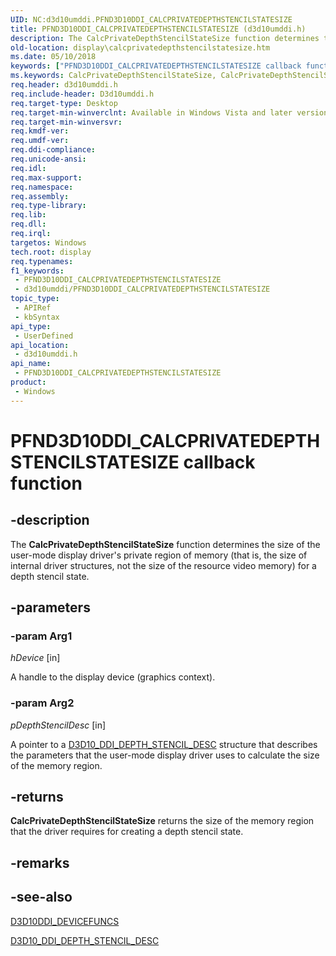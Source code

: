 ```yaml
---
UID: NC:d3d10umddi.PFND3D10DDI_CALCPRIVATEDEPTHSTENCILSTATESIZE
title: PFND3D10DDI_CALCPRIVATEDEPTHSTENCILSTATESIZE (d3d10umddi.h)
description: The CalcPrivateDepthStencilStateSize function determines the size of the user-mode display driver's private region of memory (that is, the size of internal driver structures, not the size of the resource video memory) for a depth stencil state.
old-location: display\calcprivatedepthstencilstatesize.htm
ms.date: 05/10/2018
keywords: ["PFND3D10DDI_CALCPRIVATEDEPTHSTENCILSTATESIZE callback function"]
ms.keywords: CalcPrivateDepthStencilStateSize, CalcPrivateDepthStencilStateSize callback function [Display Devices], PFND3D10DDI_CALCPRIVATEDEPTHSTENCILSTATESIZE, PFND3D10DDI_CALCPRIVATEDEPTHSTENCILSTATESIZE callback, UserModeDisplayDriverDx10_Functions_9eb00c77-fbc0-443d-848b-b7e254de4efe.xml, d3d10umddi/CalcPrivateDepthStencilStateSize, display.calcprivatedepthstencilstatesize
req.header: d3d10umddi.h
req.include-header: D3d10umddi.h
req.target-type: Desktop
req.target-min-winverclnt: Available in Windows Vista and later versions of the Windows operating systems.
req.target-min-winversvr: 
req.kmdf-ver: 
req.umdf-ver: 
req.ddi-compliance: 
req.unicode-ansi: 
req.idl: 
req.max-support: 
req.namespace: 
req.assembly: 
req.type-library: 
req.lib: 
req.dll: 
req.irql: 
targetos: Windows
tech.root: display
req.typenames: 
f1_keywords:
 - PFND3D10DDI_CALCPRIVATEDEPTHSTENCILSTATESIZE
 - d3d10umddi/PFND3D10DDI_CALCPRIVATEDEPTHSTENCILSTATESIZE
topic_type:
 - APIRef
 - kbSyntax
api_type:
 - UserDefined
api_location:
 - d3d10umddi.h
api_name:
 - PFND3D10DDI_CALCPRIVATEDEPTHSTENCILSTATESIZE
product:
 - Windows
---
```


# PFND3D10DDI_CALCPRIVATEDEPTHSTENCILSTATESIZE callback function


## -description

The <b>CalcPrivateDepthStencilStateSize</b> function determines the size of the user-mode display driver's private region of memory (that is, the size of internal driver structures, not the size of the resource video memory) for a depth stencil state.

## -parameters

### -param Arg1

*hDevice* [in]

A handle to the display device (graphics context).

### -param Arg2

*pDepthStencilDesc* [in]

A pointer to a <a href="/windows-hardware/drivers/ddi/d3d10umddi/ns-d3d10umddi-d3d10_ddi_depth_stencil_desc">D3D10_DDI_DEPTH_STENCIL_DESC</a> structure that describes the parameters that the user-mode display driver uses to calculate the size of the memory region.

## -returns

<b>CalcPrivateDepthStencilStateSize</b> returns the size of the memory region that the driver requires for creating a depth stencil state.

## -remarks

## -see-also

<a href="/windows-hardware/drivers/ddi/d3d10umddi/ns-d3d10umddi-d3d10ddi_devicefuncs">D3D10DDI_DEVICEFUNCS</a>



<a href="/windows-hardware/drivers/ddi/d3d10umddi/ns-d3d10umddi-d3d10_ddi_depth_stencil_desc">D3D10_DDI_DEPTH_STENCIL_DESC</a>

